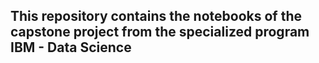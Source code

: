 ## This repository contains the notebooks of the capstone project from the specialized program IBM - Data Science
